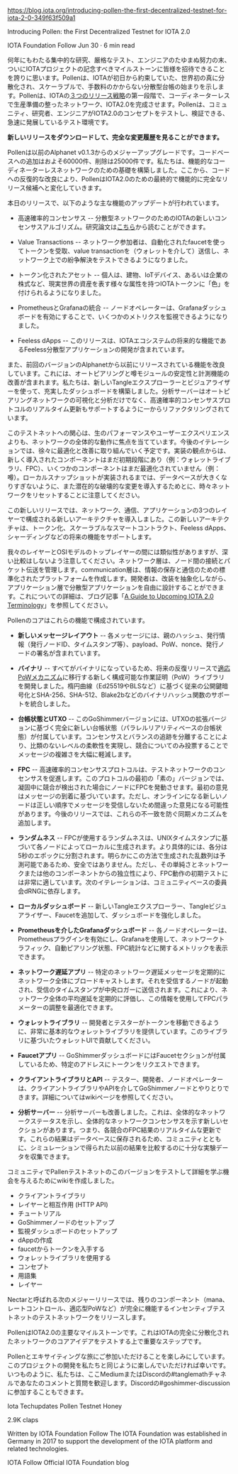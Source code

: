 https://blog.iota.org/introducing-pollen-the-first-decentralized-testnet-for-iota-2-0-349f63f509a1

Introducing Pollen: the First Decentralized Testnet for IOTA 2.0

IOTA Foundation
Follow
Jun 30 · 6 min read

<!--
After years of intensive research, rigorous testing, and tireless efforts by our engineers, we are proud to finally be able to invite everyone to participate in this momentous milestone for the IOTA project. Pollen marks the beginning of the world’s first truly decentralized, scalable, and fee-less Distributed Ledger, which has been IOTA’s promise since day one. Pollen is the first phase in IOTA’s [three-part release strategy](https://blog.iota.org/iota-2-0-introducing-pollen-nectar-and-honey-de7b9c4c8199) that will culminate in our coordinator-less, production-ready network: IOTA 2.0. Pollen is a rapidly developing research testbed where the community, researchers and engineers can test and validate the concepts of [IOTA 2.0](https://blog.iota.org/a-guide-to-upcoming-iota-2-0-coordicide-terminology-856872d7bbfc).
-->
何年にもわたる集中的な研究、厳格なテスト、エンジニアのたゆまぬ努力の末、ついにIOTAプロジェクトの記念すべきマイルストーンに皆様を招待できることを誇りに思います。Pollenは、IOTAが初日から約束していた、世界初の真に分散化され、スケーラブルで、手数料のかからない分散型台帳の始まりを示します。Pollenは、IOTAの[３つのリリース戦略](https://blog.iota.org/iota-2-0-introducing-pollen-nectar-and-honey-de7b9c4c8199)の第一段階で、コーディネーターレスで生産準備の整ったネットワーク、IOTA2.0を完成させます。Pollenは、コミュニティ、研究者、エンジニアがIOTA2.0のコンセプトをテストし、検証できる、急速に発展しているテスト環境です。

<!--
**You can download the new release and see the full changelog here.**
-->
**新しいリリースをダウンロードして、完全な変更履歴を見ることができます。**

<!--
Pollen represents a major upgrade with respect to the previous Alphanet v0.1.3 release. We roughly count 60000 additions and 25000 deletions to the codebase. We have built the foundation for a functional coordinator-less network. From here, iterative improvements to the code will transform Pollen into the final, feature-complete release candidate for IOTA 2.0.
-->
Pollenは以前のAlphanet v0.1.3からのメジャーアップグレードです。コードベースへの追加はおよそ60000件、削除は25000件です。私たちは、機能的なコーディネーターレスネットワークのための基礎を構築しました。ここから、コードへの反復的な改良により、PollenはIOTA2.0のための最終的で機能的に完全なリリース候補へと変化していきます。

<!--
Today’s release includes the following main feature updates:
-->
本日のリリースで、以下のような主な機能のアップデートが行われています。

<!--
- Fast Probabilistic Consensus — IOTA’s new consensus algorithm for a decentralized network. You can read the [research paper here](https://arxiv.org/abs/1905.10895).

- Value Transactions — network participants can now use an automated faucet to receive tokens, send value transactions (via a wallet) and test conflict resolution on the network.

- Tokenized Assets — individuals can now ‘color’ IOTA tokens with different attributes that represent real-world assets such as buildings, IoT devices, or even company equity.

- Prometheus and Grafana integration — node operators can now monitor several metrics by enabling a Grafana dashboard.

- Feeless dApps — this release includes a future capability for the IOTA ecosystem: the development of feeless decentralized applications.
-->
- 高速確率的コンセンサス -- 分散型ネットワークのためのIOTAの新しいコンセンサスアルゴリズム。研究論文は[こちら](https://arxiv.org/abs/1905.10895)から読むことができます。

- Value Transactions -- ネットワーク参加者は、自動化されたfaucetを使ってトークンを受取、value transactionを（ウォレットを介して）送信し、ネットワーク上での紛争解決をテストできるようになりました。

- トークン化されたアセット -- 個人は、建物、IoTデバイス、あるいは企業の株式など、現実世界の資産を表す様々な属性を持つIOTAトークンに「色」を付けられるようになりました。

- PrometheusとGrafanaの統合 -- ノードオペレーターは、Grafanaダッシュボードを有効にすることで、いくつかのメトリクスを監視できるようになりました。

- Feeless dApps -- このリリースは、IOTAエコシステムの将来的な機能であるFeeless分散型アプリケーションの開発が含まれています。

<!--
We have also improved previously released features from the last version of the Alphanet. These include improved stability and instrumentation of both the autopeering and the gossip modules. We have built an enriched dashboard with a brand new Tangle explorer and visualizer. The analysis-server has been refactored from the ground up to support not only the visualization and analysis of the autopeering network but also the real-time update of the Fast Probabilistic Consensus protocol in action.
-->
また、前回のバージョンのAlphanetから以前にリリースされている機能を改良しています。これには、オートピアリングと噂モジュールの安定性と計測機能の改善が含まれます。私たちは、新しいTangleエクスプローラーとビジュアライザーを使って、充実したダッシュボードを構築しました。分析サーバーはオートピアリングネットワークの可視化と分析だけでなく、高速確率的コンセンサスプロトコルのリアルタイム更新もサポートするように一からリファクタリングされています。

<!--
Our interest in this testnet will focus on the overall behavior of the network rather than on its raw performance and user experience. We will gradually work on optimizations and improvements in future iterations. From an implementation point of view, the newly introduced components are still in their infancy (e.g. wallet library, FPC) and several components are not yet optimized (e.g. gossip). Please note that until local snapshots are implemented, we will reset the network from time to time to prevent the database from growing too much and to introduce potential breaking changes.
-->
このテストネットへの関心は、生のパフォーマンスやユーザーエクスペリエンスよりも、ネットワークの全体的な動作に焦点を当てています。今後のイテレーションでは、徐々に最適化と改善に取り組んでいく予定です。実装の観点からは、新しく導入されたコンポーネントはまだ初期段階にあり（例：ウォレットライブラリ、FPC）、いくつかのコンポーネントはまだ最適化されていません（例：噂）。ローカルスナップショットが実装されるまでは、データベースが大きくなりすぎないように、また潜在的な破壊的な変更を導入するためとに、時々ネットワークをリセットすることに注意してください。

<!--
With this new release, we have introduced a new architecture, made up of three separate layers: the network, communication, and application layers. This new architecture will provide support for future features like Tokenization, Scalable Smart Contracts, Feeless dApps and Sharding.
-->
この新しいリリースでは、ネットワーク、通信、アプリケーションの3つのレイヤーで構成される新しいアーキテクチャを導入しました。この新しいアーキテクチャは、トークン化、スケーラブルなスマートコントラクト、Feeless dApps、シャーディングなどの将来の機能をサポートします。

<!--
There are parallels between our layers and the top layers of the OSI model, though we caution the reader from deep comparisons. The network layer manages connections and packet transmission between nodes. The communication layer creates a standardized platform for storing and communicating information. Developers are then free to design decentralized applications on the application layer while abstracting away the lower layers. To learn more about this, you can refer to our [“A Guide to Upcoming IOTA 2.0 Terminology”](https://blog.iota.org/a-guide-to-upcoming-iota-2-0-coordicide-terminology-856872d7bbfc) blogpost.
-->
我々のレイヤーとOSIモデルのトップレイヤーの間には類似性がありますが、深い比較はしないよう注意してください。ネットワーク層は、ノード間の接続とパケット伝送を管理します。communication層は、情報の保存と通信のための標準化されたプラットフォームを作成します。開発者は、改装を抽象化しながら、アプリケーション層で分散型アプリケーションを自由に設計することができます。これについての詳細は、ブログ記事「[A Guide to Upcoming IOTA 2.0 Terminology](https://blog.iota.org/a-guide-to-upcoming-iota-2-0-coordicide-terminology-856872d7bbfc)」を参照してください。

<!--
Pollen’s core is comprised of these features:

- **New Message Layout** — Each message contains the parents’ hashes, issuing information (issuing node ID, timestamp, etc), a payload, the PoW, a nonce and signature of the issuing node.

- **Binary** — As everything is now binary, we have developed a new configurable Proof of Work (PoW) library that will, in future and iterative releases, shift towards our [adaptive PoW](https://blog.iota.org/whos-in-who-s-out-a-rate-control-algorithm-for-the-tangle-c7b5ecf85677) mechanism. We have integrated support for traditional public-key cryptography based on elliptic curves (e.g., Ed25519 and BLS) as well as binary hash functions such as SHA-256, SHA-512 and Blake2b.

- **Ledger State & UTXO** — This GoShimmer version ships with a completely new ledger state based on an extended version of UTXO — the parallel-reality based ledger state. By decoupling consensus and the tracking of balances we enable an unmatched level of flexibility and massively reduce the message complexity by only voting on conflicts.

- **FPC** — The Fast Probabilistic Consensus protocol drives the consensus of our test network. For this first “vanilla” version of the protocol, we are letting nodes trigger FPC in case there are conflicts detected during solidification. The initial opinions are based on arrival times of messages. However, new nodes coming online will not receive messages in the correct order and so may come to the wrong opinion. In future releases, we will add a synching mechanism that will prevent these discrepancies.

- **Randomness** — The randomness used by FPC is generated locally by each node based on the unix-timestamp. More specifically, each minute is divided into epochs of 5 seconds. Clearly, the random number sequence generated by this method is predictable and thus insecure. However, its simplicity and independence from the network or any other component make it very suitable for an initial test of the FPC behavior. The next iteration will rely on a community-based committee dRNG.

- **Local Dashboard** — We have enriched the dashboard by adding a brand new Tangle explorer, Tangle Visualizer and Faucet.

- **Grafana dashboard via Prometheus** — Each node operator can enable the Prometheus plugin and use Grafana to display metrics on network traffic, autopeering status, FPC statistics and more.

- **Network delay app** — We will periodically broadcast a specific network-delay message to the entire network. This will trigger the nodes receiving it to send the timestamp of reception to a central logger, so that we can periodically assess the average network-wide delay and use this information to optimize the tuning of FPC parameters.

- **Wallet library** — We provide a very basic wallet library so that developers and testers can move tokens around. Feel free to contribute with a Wallet UI based on this library.

- **Faucet app** — The GoShimmer dashboard ships with a Faucet section so that you can request tokens to a given address.

- **Client library & API** — Testers, developers and node operators can interact with a GoShimmer node via its Client library and/or API. To learn more about this, you can refer to our [wiki page](https://github.com/iotaledger/goshimmer/wiki/Client-Lib:-Interaction-with-layers).

- **Analysis-server** — We have also improved the analysis server. This shows the overall network status and has a brand new section showing the overall network consensus — a real-time update on the FPC outcome on each conflict. These results are stored on a database so that, together with our community, we can gather enough experimental data to compare with our previous results obtained through [simulations](https://arxiv.org/abs/1911.08787).
-->
Pollenのコアはこれらの機能で構成されています。

- **新しいメッセージレイアウト** -- 各メッセージには、親のハッシュ、発行情報（発行ノードID、タイムスタンプ等）、payload、PoW、nonce、発行ノードの署名が含まれています。

- **バイナリ** -- すべてがバイナリになっているため、将来の反復リリースで[適応PoWメカニズム](https://blog.iota.org/whos-in-who-s-out-a-rate-control-algorithm-for-the-tangle-c7b5ecf85677)に移行する新しく構成可能な作業証明（PoW）ライブラリを開発しました。楕円曲線（Ed25519やBLSなど）に基づく従来の公開鍵暗号化とSHA-256、SHA-512、Blake2bなどのバイナリハッシュ関数のサポートを統合しました。

- **台帳状態とUTXO** -- このGoShimmerバージョンには、UTXOの拡張バージョンに基づく完全に新しい台帳状態（パラレルリアリティベースの台帳状態）が付属しています。コンセンサスとバランスの追跡を分離することにより、比類のないレベルの柔軟性を実現し、競合についてのみ投票することでメッセージの複雑さを大幅に軽減します。

- **FPC** -- 高速確率的コンセンサスプロトコルは、テストネットワークのコンセンサスを促進します。このプロトコルの最初の「素の」バージョンでは、凝固中に競合が検出された場合にノードにFPCを発動させます。最初の意見はメッセージの到着に基づいています。ただし、オンラインになる新しいノードは正しい順序でメッセージを受信しないため間違った意見になる可能性があります。今後のリリースでは、これらの不一致を防ぐ同期メカニズムを追加します。

- **ランダムネス** -- FPCが使用するランダムネスは、UNIXタイムスタンプに基づいて各ノードによってローカルに生成されます。より具体的には、各分は5秒のエポックに分割されます。明らかにこの方法で生成された乱数列は予測可能であるため、安全ではありません。ただし、その単純さとネットワークまたは他のコンポーネントからの独立性により、FPC動作の初期テストには非常に適しています。次のイテレーションは、コミュニティベースの委員会dRNGに依存します。

- **ローカルダッシュボード** -- 新しいTangleエクスプローラー、Tangleビジュアライザー、Faucetを追加して、ダッシュボードを強化しました。

- **Prometheusを介したGrafanaダッシュボード** -- 各ノードオペレーターは、Prometheusプラグインを有効にし、Grafanaを使用して、ネットワークトラフィック、自動ピアリング状態、FPC統計などに関するメトリックを表示できます。

- **ネットワーク遅延アプリ** -- 特定のネットワーク遅延メッセージを定期的にネットワーク全体にブロードキャストします。それを受信するノードが起動され、受信のタイムスタンプが中央ロガーに送信されます。これにより、ネットワーク全体の平均遅延を定期的に評価し、この情報を使用してFPCパラメーターの調整を最適化できます。

- **ウォレットライブラリ** -- 開発者とテスターがトークンを移動できるように、非常に基本的なウォレットライブラリを提供しています。このライブラリに基づいたウォレットUIで貢献してください。

- **Faucetアプリ** -- GoShimmerダッシュボードにはFaucetセクションが付属しているため、特定のアドレスにトークンをリクエストできます。

- **クライアントライブラリとAPI** -- テスター、開発者、ノードオペレーターは、クライアントライブラリやAPIを介してGoShimmerノードとやりとりできます。詳細についてはwikiページを参照してください。

- **分析サーバー** -- 分析サーバーも改善しました。これは、全体的なネットワークステータスを示し、全体的なネットワークコンセンサスを示す新しいセクションがあります。つまり、各競合のFPC結果のリアルタイムな更新です。これらの結果はデータベースに保存されるため、コミュニティとともに、シミュレーションで得られた以前の結果を比較するのに十分な実験データを収集できます。

<!--
We have written a wiki to give the community an opportunity to test out and learn more about this version of the Pollen Testnet:

- Client Library
- [Interaction with layers (HTTP API)](https://github.com/iotaledger/goshimmer/wiki/Client-Lib:-Interaction-with-layers)
- Tutorials
- [Setup a GoShimmer node](https://github.com/iotaledger/goshimmer/wiki/Setup-up-a-GoShimmer-node-(Joining-the-pollen-testnet))
- [Setup monitoring dashboard](https://github.com/iotaledger/goshimmer/wiki/Setting-up-Monitoring-Dashboard)
- [Writing a dApp](https://github.com/iotaledger/goshimmer/wiki/How-to-create-a-simple-dApp)
- [Obtain tokens from the faucet](https://github.com/iotaledger/goshimmer/wiki/How-to-obtain-tokens-from-the-faucet)
- [Use the wallet library](https://github.com/iotaledger/goshimmer/wiki/The-wallet-library)
- Concepts
- [Glossary](https://github.com/iotaledger/goshimmer/wiki/Glossary)
- [Layers](https://github.com/iotaledger/goshimmer/wiki/Layers)
-->
コミュニティでPallenテストネットのこのバージョンをテストして詳細を学ぶ機会を与えるためにwikiを作成しました。

- クライアントライブラリ
- レイヤーと相互作用 (HTTP API)
- チュートリアル
- GoShimmerノードのセットアップ
- 監視ダッシュボードのセットアップ
- dAppの作成
- faucetからトークンを入手する
- ウォレットライブラリを使用する
- コンセプト
- 用語集
- レイヤー

<!--
With our next major release, called Nectar, the remaining components (such as mana, rate control, adaptive PoW, just to mention a few) will be released onto our test network for a fully functional, incentivized testnet.
-->
Nectarと呼ばれる次のメジャーリリースでは、残りのコンポーネント（mana、　レートコントロール、適応型PoWなど）が完全に機能するインセンティブテストネットのテストネットワークをリリースします。

<!--
Pollen is a major milestone for IOTA 2.0. It is a substantial step in testing the core ideas of IOTA’s fully decentralized network.
-->
PollenはIOTA2.0の主要なマイルストーンです。これはIOTAの完全に分散化されたネットワークのコアアイデアをテストする上で重要なステップです。

<!--
We look forward to taking you with us on this exciting journey with Pollen and we hope you will enjoy the development of this project as much as we do. As always, we welcome your comments and questions either here on Medium or in the #tanglemath channel on our Discord. You can also join in the #goshimmer-discussion on Discord.
-->
Pollenとエキサイティングな旅にご参加いただけることを楽しみにしています。このプロジェクトの開発を私たちと同じように楽しんでいただければ幸いです。いつものように、私たちは、ここMediumまたはDiscordの#tanglemathチャネルであなたのコメントと質問を歓迎します。Discordの#goshimmer-discussionに参加することもできます。


Iota
Techupdates
Pollen
Testnet
Honey

2.9K claps






Written by
IOTA Foundation
Follow
The IOTA Foundation was established in Germany in 2017 to support the development of the IOTA platform and related technologies.


IOTA
Follow
Official IOTA Foundation blog

